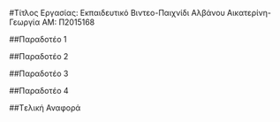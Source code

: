 ﻿#Τίτλος Εργασίας: Εκπαιδευτικό Βιντεο-Παιχνίδι
Αλβάνου Αικατερίνη-Γεωργία
ΑΜ: Π2015168

##Παραδοτέο 1


##Παραδοτέο 2


##Παραδοτέο 3


##Παραδοτέο 4


##Tελική Αναφορά

